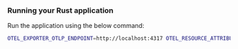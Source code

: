 ### Running your Rust application

Run the application using the below command:

```bash
OTEL_EXPORTER_OTLP_ENDPOINT=http://localhost:4317 OTEL_RESOURCE_ATTRIBUTES=service.name={{MYAPP}} cargo run
```